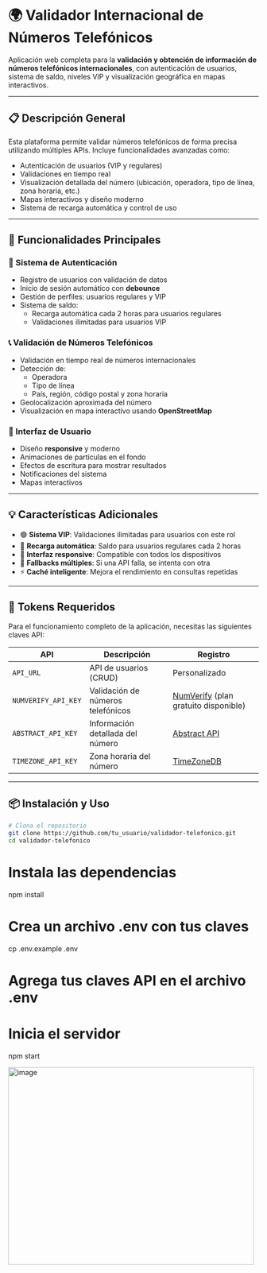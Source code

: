 # 🌍 Validador Internacional de Números Telefónicos

Aplicación web completa para la **validación y obtención de información de números telefónicos internacionales**, con autenticación de usuarios, sistema de saldo, niveles VIP y visualización geográfica en mapas interactivos.

---

## 📋 Descripción General

Esta plataforma permite validar números telefónicos de forma precisa utilizando múltiples APIs. Incluye funcionalidades avanzadas como:

- Autenticación de usuarios (VIP y regulares)
- Validaciones en tiempo real
- Visualización detallada del número (ubicación, operadora, tipo de línea, zona horaria, etc.)
- Mapas interactivos y diseño moderno
- Sistema de recarga automática y control de uso

---

## 🚀 Funcionalidades Principales

### 🔐 Sistema de Autenticación
- Registro de usuarios con validación de datos
- Inicio de sesión automático con **debounce**
- Gestión de perfiles: usuarios regulares y VIP
- Sistema de saldo:
  - Recarga automática cada 2 horas para usuarios regulares
  - Validaciones ilimitadas para usuarios VIP

### 📞 Validación de Números Telefónicos
- Validación en tiempo real de números internacionales
- Detección de:
  - Operadora
  - Tipo de línea
  - País, región, código postal y zona horaria
- Geolocalización aproximada del número
- Visualización en mapa interactivo usando **OpenStreetMap**

### 🎨 Interfaz de Usuario
- Diseño **responsive** y moderno
- Animaciones de partículas en el fondo
- Efectos de escritura para mostrar resultados
- Notificaciones del sistema
- Mapas interactivos

---

## 💡 Características Adicionales

- 🟢 **Sistema VIP**: Validaciones ilimitadas para usuarios con este rol
- 🔁 **Recarga automática**: Saldo para usuarios regulares cada 2 horas
- 📱 **Interfaz responsive**: Compatible con todos los dispositivos
- 🔄 **Fallbacks múltiples**: Si una API falla, se intenta con otra
- ⚡ **Caché inteligente**: Mejora el rendimiento en consultas repetidas

---

## 🔑 Tokens Requeridos

Para el funcionamiento completo de la aplicación, necesitas las siguientes claves API:

| API | Descripción | Registro |
|-----|-------------|----------|
| `API_URL` | API de usuarios (CRUD) | Personalizado |
| `NUMVERIFY_API_KEY` | Validación de números telefónicos | [NumVerify](https://numverify.com/) (plan gratuito disponible) |
| `ABSTRACT_API_KEY` | Información detallada del número | [Abstract API](https://www.abstractapi.com/) |
| `TIMEZONE_API_KEY` | Zona horaria del número | [TimeZoneDB](https://timezonedb.com/) |

---

## 📦 Instalación y Uso

```bash
# Clona el repositorio
git clone https://github.com/tu_usuario/validador-telefonico.git
cd validador-telefonico
```

# Instala las dependencias
npm install

# Crea un archivo .env con tus claves
cp .env.example .env
# Agrega tus claves API en el archivo .env

# Inicia el servidor
npm start



<img width="494" height="398" alt="image" src="https://github.com/user-attachments/assets/a1a734b4-1156-4ee6-aeb2-285d93bd5095" />
